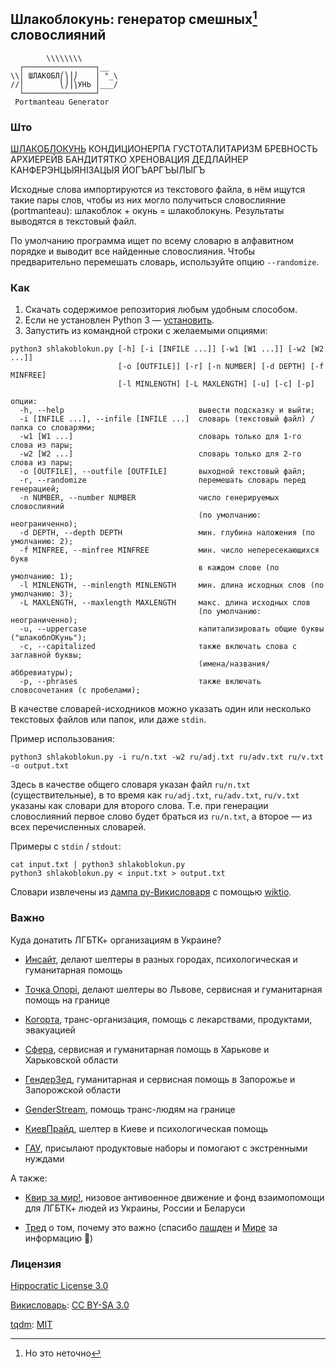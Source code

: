 ## Шлакоблокунь: генератор смешных[^1] словослияний ##
```
        \\\\\\\\
  ┌────────────────┐__
\\│ ШЛАКОБЛ⎛⎞⎟⎠    │ °_\
//│        ⎝⎠⎟⎞УНЬ │___/
  └────────────────┘
 Portmanteau Generator
```

### Што ###

[ШЛАКОБЛОКУНЬ](https://memepedia.ru/shlakoblokun-i-ego-druzya/)
КОНДИЦИОНЕРПА
ГУСТОТАЛИТАРИЗМ
БРЕВНОСТЬ
АРХИЕРЕЙВ
БАНДИТЯТКО
ХРЕНОВАЦИЯ
ДЕДЛАЙНЕР
КАНФЕРЭНЦЫЯНІЗАЦЫЯ
ЙОГЪАРГЪЫЛЫГЪ

Исходные слова импортируются из текстового файла, в нём ищутся такие пары слов, чтобы из них могло получиться словослияние (portmanteau): шлакоблок + окунь = шлакоблокунь. Результаты выводятся в текстовый файл.

По умолчанию программа ищет по всему словарю в алфавитном порядке и выводит все найденные словослияния. Чтобы предварительно перемешать словарь, используйте опцию `--randomize`.

### Как ###

1. Скачать содержимое репозитория любым удобным способом.
2. Если не установлен Python 3 — [установить](https://www.python.org/downloads/).
3. Запустить из командной строки с желаемыми опциями:
```
python3 shlakoblokun.py [-h] [-i [INFILE ...]] [-w1 [W1 ...]] [-w2 [W2 ...]]
                        [-o [OUTFILE]] [-r] [-n NUMBER] [-d DEPTH] [-f MINFREE]
                        [-l MINLENGTH] [-L MAXLENGTH] [-u] [-c] [-p]

опции:
  -h, --help                              вывести подсказку и выйти;
  -i [INFILE ...], --infile [INFILE ...]  словарь (текстовый файл) / папка со словарями;
  -w1 [W1 ...]                            словарь только для 1-го слова из пары;
  -w2 [W2 ...]                            словарь только для 2-го слова из пары;
  -o [OUTFILE], --outfile [OUTFILE]       выходной текстовый файл;
  -r, --randomize                         перемешать словарь перед генерацией;
  -n NUMBER, --number NUMBER              число генерируемых словослияний
                                          (по умолчанию: неограниченно);
  -d DEPTH, --depth DEPTH                 мин. глубина наложения (по умолчанию: 2);
  -f MINFREE, --minfree MINFREE           мин. число непересекающихся букв
                                          в каждом слове (по умолчанию: 1);
  -l MINLENGTH, --minlength MINLENGTH     мин. длина исходных слов (по умолчанию: 3);
  -L MAXLENGTH, --maxlength MAXLENGTH     макс. длина исходных слов
                                          (по умолчанию: неограниченно);
  -u, --uppercase                         капитализировать общие буквы ("шлакоблОКунь");
  -c, --capitalized                       также включать слова с заглавной буквы;
                                          (имена/названия/аббревиатуры);
  -p, --phrases                           также включать словосочетания (с пробелами);
```
В качестве словарей-исходников можно указать один или несколько текстовых файлов или папок, или даже `stdin`.

Пример использования:
```
python3 shlakoblokun.py -i ru/n.txt -w2 ru/adj.txt ru/adv.txt ru/v.txt -o output.txt
```
Здесь в качестве общего словаря указан файл `ru/n.txt` (существительные), в то время как `ru/adj.txt`, `ru/adv.txt`, `ru/v.txt` указаны как словари для второго слова. Т.е. при генерации словослияний первое слово будет браться из `ru/n.txt`, а второе — из всех перечисленных словарей.

Примеры с `stdin` / `stdout`:
```
cat input.txt | python3 shlakoblokun.py
python3 shlakoblokun.py < input.txt > output.txt
```

Словари извлечены из [дампа ру-Викисловаря](https://dumps.wikimedia.org/) с помощью [wiktio](https://github.com/roadkell/wiktio).

### Важно ###

Куда донатить ЛГБТК+ организациям в Украине?

- [Инсайт](https://linktr.ee/Insight.ngo), делают шелтеры в разных городах, психологическая и гуманитарная помощь

- [Точка Опорі](https://lnk.bio/fulcrumua), делают шелтеры во Львове, сервисная и гуманитарная помощь на границе

- [Когорта](https://instagram.com/p/CapTETkIuPH/?igshid=YmMyMTA2M2Y=), транс-организация, помощь с лекарствами, продуктами, эвакуацией

- [Сфера](https://shor.by/6T5P), сервисная и гуманитарная помощь в Харькове и Харьковской области

- [ГендерЗед](https://shor.by/ukrainehelp), гуманитарная и сервисная помощь в Запорожье и Запорожской области

- [GenderStream](https://linktr.ee/gender_stream), помощь транс-людям на границе

- [КиевПрайд](https://linktr.ee/kyivpride), шелтер в Киеве и психологическая помощь

- [ГАУ](https://upogau.org/donate-ua/), присылают продуктовые наборы и помогают с экстренными нуждами

А также:

- [Квир за мир!](https://twitter.com/queeragainstwar), низовое антивоенное движение и фонд взаимопомощи для ЛГБТК+ людей из Украины, России и Беларуси

- [Тред](https://twitter.com/antilashden/status/1551903998202052609) о том, почему это важно (спасибо [лашден](https://twitter.com/antilashden) и [Мире](https://twitter.com/ttt_mir_no) за информацию 🫶)

### Лицензия ###

[Hippocratic License 3.0](https://firstdonoharm.dev/version/3/0/core.html)

[Викисловарь](https://ru.wiktionary.org/): [CC BY-SA 3.0](https://creativecommons.org/licenses/by-sa/3.0/)

[tqdm](https://github.com/tqdm/tqdm): [MIT](https://github.com/tqdm/tqdm/blob/master/LICENCE)

[^1]: Но это неточно
